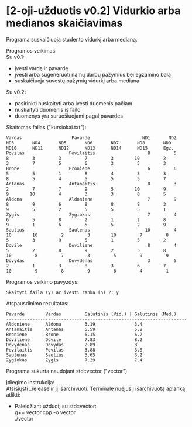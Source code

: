 # [2-oji-užduotis v0.2] Vidurkio arba medianos skaičiavimas

Programa suskaičiuoja studento vidurkį arba medianą.

Programos veikimas:\
Su v0.1:
- įvesti vardą ir pavardę
- įvesti arba sugeneruoti namų darbų pažymius bei egzamino balą
- suskaičiuoja suvestų pažymių vidurkį arba mediana

Su v0.2:
- pasirinkti nuskaityti arba įvesti duomenis pačiam
- nuskaityti duomenis iš failo
- duomenys yra suruošiuojami pagal pavardes

Skaitomas failas ("kursiokai.txt"):
```
Vardas                   Pavarde                    ND1       ND2       ND3       ND4       ND5       ND6       ND7       ND8       ND9      ND10      ND11      ND12      ND13      ND14      ND15      Egz.
Povilas                 Povilaitis                    8         5         8         3         3         7         3        10         2         3         7         5         6         3         5         3
Brone                   Broniene                      6         6         5         5         1         8         4         3         3         8         5         4         5         5         5         7
Antanas                 Antanaitis                    8         3         2         7         7         9         5        10         9         9        10         4         3         3         8         5
Aldona                  Aldoniene                     7         9         8         9         6         8         8         8         3         9         5         2         5         5         5         1
Zygis                   Zygiokas                      7         4         6         5         8         2         1         2         8         9         1         6         5         5         2         9
Saulius                 Saulenas                     10         4        10        10         2         3        10         7         8         5         3         9         5         1         5         2
Dovile                  Doviliene                     8         4         5         2         8         9         2         3         8        10         8         7         3         5         9         9
Dovydas                 Dovydenas                     3         5         2         1         3         8         3         6         7        10         9         8         9         8         4         1
```

Programos veikimo pavyzdys:
```
Skaityti faila (y) ar ivesti ranka (n) ?: y
```
Atspausdinimo rezultatas:
```
Pavarde        Vardas         Galutinis (Vid.) | Galutinis (Med.)
---------------------------------------------------------------------
Aldoniene      Aldona         3.19               3.4
Antanaitis     Antanas        5.59               5.8
Broniene       Brone          6.15               6.2
Doviliene      Dovile         7.83               8.2
Dovydenas      Dovydas        2.89               3
Povilaitis     Povilas        3.88               3.8
Saulenas       Saulius        3.65               3.2
Zygiokas       Zygis          7.29               7.4
```

Programa sukurta naudojant std::vector ("vector")

Įdiegimo instrukcija:  
Atsisiųsti _release ir jį išarchivuoti. Terminale nuėjus į išarchivuotą aplanką atlikti:
- Paleidžiant užduotį su std::vector:\
g++ vector.cpp -o vector\
./vector
